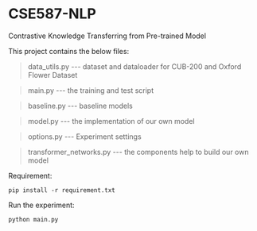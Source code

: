 # CSE587-NLP
Contrastive Knowledge Transferring from Pre-trained Model

This project contains the below files:

>data_utils.py --- dataset and dataloader for CUB-200 and Oxford Flower Dataset

>main.py --- the training and test script

>baseline.py --- baseline models

>model.py --- the implementation of our own model

>options.py --- Experiment settings

>transformer_networks.py --- the components help to build our own model

Requirement:

`pip install -r requirement.txt`

Run the experiment:

`python main.py`

